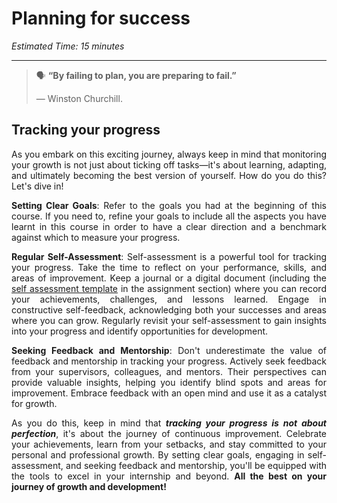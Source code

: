 # Planning for success

*Estimated Time: 15 minutes*

---

>  🗣 **“By failing to plan, you are preparing to fail.”**
>
>  — Winston Churchill.
<div style='text-align: justify;'>

 ## Tracking your progress

As you embark on this exciting journey, always keep in mind that monitoring your growth is not just about ticking off tasks—it's about learning, adapting, and ultimately becoming the best version of yourself. How do you do this? Let's dive in!

**Setting Clear Goals**: Refer to the goals you had at the beginning of this course. If you need to, refine your goals to include all the aspects you have learnt in this course in order to  have a clear direction and a benchmark against which to measure your progress.

**Regular Self-Assessment**: Self-assessment is a powerful tool for tracking your progress. Take the time to reflect on your performance, skills, and areas of improvement. Keep a journal or a digital document (including the [self assessment template](https://docs.google.com/document/d/1MaUI5ZMGJ8cOdB_YbpRercHDEfUEBJAx2el818BWPMo/edit?usp=sharing) in the assignment section) where you can record your achievements, challenges, and lessons learned. Engage in constructive self-feedback, acknowledging both your successes and areas where you can grow. Regularly revisit your self-assessment to gain insights into your progress and identify opportunities for development.

**Seeking Feedback and Mentorship**: Don't underestimate the value of feedback and mentorship in tracking your progress. Actively seek feedback from your supervisors, colleagues, and mentors. Their perspectives can provide valuable insights, helping you identify blind spots and areas for improvement. Embrace feedback with an open mind and use it as a catalyst for growth.

As you do this, keep in mind that **_tracking your progress is not about perfection_**, it's about the journey of continuous improvement. Celebrate your achievements, learn from your setbacks, and stay committed to your personal and professional growth. By setting clear goals, engaging in self-assessment, and seeking feedback and mentorship, you'll be equipped with the tools to excel in your internship and beyond. **All the best on your journey of growth and development!**
</div>

